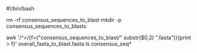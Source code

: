 #!/bin/bash

rm -rf consensus_sequences_to_blast
mkdir -p consensus_sequences_to_blasts

awk '/^>/{f=("consensus_sequences_to_blast/" substr($0,2) ".fasta")}{print > f}' overall_fasta_to_blast.fasta
ls consensus_seq*